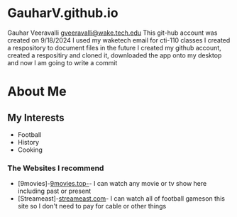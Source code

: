 # GauharV.github.io
Gauhar Veeravalli
gveeravalli@wake.tech.edu
 This git-hub account was created on 9/18/2024 I used my waketech email for cti-110 classes
I created a respository to document files in the future
I created my github account, created a respositiry and cloned it, downloaded the app onto my desktop and now I am going to write a commit 

# About Me
## My Interests
- Football
- History
- Cooking
### The Websites I recommend
- [9movies]-[9movies.top-](https://9movies.top/)- I can watch any movie or tv show here including past or present 
- [Streameast]-[streameast.com](https://the.streameast.app/v78)- I can watch all of football gameson this site so I don't need to pay for cable or other things

